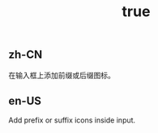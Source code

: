 ﻿---
order: 9
title:
  zh-CN: 前缀和后缀
  en-US: prefix and suffix 
---

## zh-CN
在输入框上添加前缀或后缀图标。


## en-US
Add prefix or suffix icons inside input.

